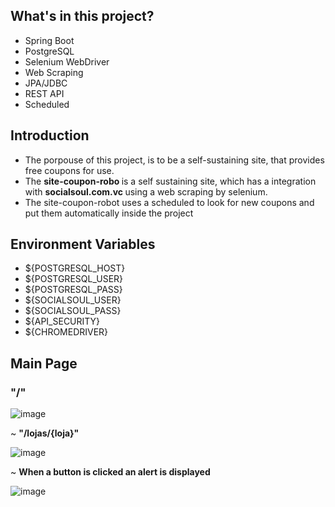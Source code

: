 
 ## What's in this project?
  - Spring Boot
  - PostgreSQL
  - Selenium WebDriver
  - Web Scraping
  - JPA/JDBC
  - REST API
  - Scheduled


## Introduction
 
- The porpouse of this project, is to be a self-sustaining site, that provides free coupons for use.
- The  <b> site-coupon-robo </b> is a self sustaining site, which has a integration with  <b> socialsoul.com.vc </b> using a web scraping by selenium.
- The site-coupon-robot uses a scheduled to look for new coupons and put them automatically inside the project

## Environment Variables
 - ${POSTGRESQL_HOST} 
 - ${POSTGRESQL_USER}
 - ${POSTGRESQL_PASS}
 - ${SOCIALSOUL_USER} 
 - ${SOCIALSOUL_PASS}
 - ${API_SECURITY}
 - ${CHROMEDRIVER}
 


<h2> Main Page </h2>

<h3>  "/" </h3>

![image](https://user-images.githubusercontent.com/37906911/210137019-c6b9b130-7d2a-4dce-9a47-7ab6f97d383d.png)

 ~ <b> "/lojas/{loja}" </b>
  
  ![image](https://user-images.githubusercontent.com/37906911/210137061-d1899bb6-d8ef-4ffd-be61-c5ae55aeae37.png)

~ <b> When a button is clicked an alert is displayed </b>

![image](https://user-images.githubusercontent.com/37906911/210137085-f7c798a1-b462-409f-8b69-37045516abac.png)
